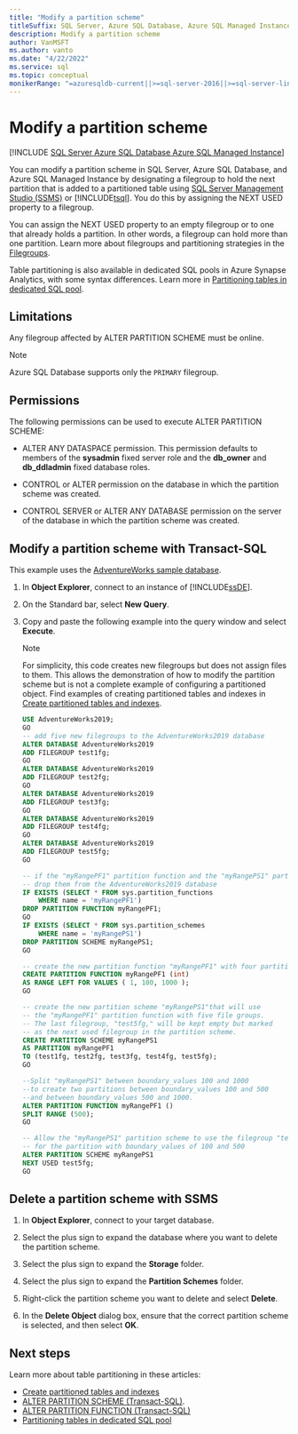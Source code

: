 ```yaml
---
title: "Modify a partition scheme"
titleSuffix: SQL Server, Azure SQL Database, Azure SQL Managed Instance
description: Modify a partition scheme
author: VanMSFT
ms.author: vanto
ms.date: "4/22/2022"
ms.service: sql
ms.topic: conceptual
monikerRange: "=azuresqldb-current||>=sql-server-2016||>=sql-server-linux-2017||=azuresqldb-mi-current"
---
```

# Modify a partition scheme

[!INCLUDE [SQL Server Azure SQL Database Azure SQL Managed Instance](../../includes/applies-to-version/sql-asdb-asdbmi.md)]

You can modify a partition scheme in SQL Server, Azure SQL Database, and Azure SQL Managed Instance by designating a filegroup to hold the next partition that is added to a partitioned table using [SQL Server Management Studio (SSMS)](../../ssms/sql-server-management-studio-ssms.md) or [!INCLUDE[tsql](../../includes/tsql-md.md)]. You do this by assigning the NEXT USED property to a filegroup. 

You can assign the NEXT USED property to an empty filegroup or to one that already holds a partition. In other words, a filegroup can hold more than one partition. Learn more about filegroups and  partitioning strategies in the [Filegroups](partitioned-tables-and-indexes.md#filegroups).

Table partitioning is also available in dedicated SQL pools in Azure Synapse Analytics, with some syntax differences. Learn more in [Partitioning tables in dedicated SQL pool](/azure/synapse-analytics/sql-data-warehouse/sql-data-warehouse-tables-partition).
 
##  <a name="Restrictions"></a> Limitations

Any filegroup affected by ALTER PARTITION SCHEME must be online.  

> [!NOTE]
> Azure SQL Database supports only the `PRIMARY` filegroup.  
  
## Permissions  

The following permissions can be used to execute ALTER PARTITION SCHEME:  
  
-   ALTER ANY DATASPACE permission. This permission defaults to members of the **sysadmin** fixed server role and the **db_owner** and **db_ddladmin** fixed database roles.  
  
-   CONTROL or ALTER permission on the database in which the partition scheme was created.  
  
-   CONTROL SERVER or ALTER ANY DATABASE permission on the server of the database in which the partition scheme was created.
  
## Modify a partition scheme with Transact-SQL

This example uses the [AdventureWorks sample database](../../samples/adventureworks-install-configure.md).
  
1.  In **Object Explorer**, connect to an instance of [!INCLUDE[ssDE](../../includes/ssde-md.md)].  
  
2.  On the Standard bar, select **New Query**.  
  
3.  Copy and paste the following example into the query window and select **Execute**.

    > [!NOTE]
    > For simplicity, this code creates new filegroups but does not assign files to them. This  allows the demonstration of how to modify the partition scheme but is not a complete example of configuring a partitioned object. Find examples of creating partitioned tables and indexes in [Create partitioned tables and indexes](create-partitioned-tables-and-indexes.md).
  
    ```sql
    USE AdventureWorks2019;  
    GO
    -- add five new filegroups to the AdventureWorks2019 database  
    ALTER DATABASE AdventureWorks2019  
    ADD FILEGROUP test1fg;  
    GO  
    ALTER DATABASE AdventureWorks2019  
    ADD FILEGROUP test2fg;  
    GO  
    ALTER DATABASE AdventureWorks2019  
    ADD FILEGROUP test3fg;  
    GO  
    ALTER DATABASE AdventureWorks2019  
    ADD FILEGROUP test4fg;  
    GO  
    ALTER DATABASE AdventureWorks2019  
    ADD FILEGROUP test5fg;  
    GO 

    -- if the "myRangePF1" partition function and the "myRangePS1" partition scheme exist,  
    -- drop them from the AdventureWorks2019 database  
    IF EXISTS (SELECT * FROM sys.partition_functions  
        WHERE name = 'myRangePF1')  
    DROP PARTITION FUNCTION myRangePF1;  
    GO  
    IF EXISTS (SELECT * FROM sys.partition_schemes  
        WHERE name = 'myRangePS1')  
    DROP PARTITION SCHEME myRangePS1;  
    GO  

    -- create the new partition function "myRangePF1" with four partition groups  
    CREATE PARTITION FUNCTION myRangePF1 (int)  
    AS RANGE LEFT FOR VALUES ( 1, 100, 1000 );  
    GO  

    -- create the new partition scheme "myRangePS1"that will use   
    -- the "myRangePF1" partition function with five file groups.  
    -- The last filegroup, "test5fg," will be kept empty but marked  
    -- as the next used filegroup in the partition scheme.  
    CREATE PARTITION SCHEME myRangePS1  
    AS PARTITION myRangePF1  
    TO (test1fg, test2fg, test3fg, test4fg, test5fg);  
    GO  

    --Split "myRangePS1" between boundary_values 100 and 1000  
    --to create two partitions between boundary_values 100 and 500  
    --and between boundary_values 500 and 1000.  
    ALTER PARTITION FUNCTION myRangePF1 ()  
    SPLIT RANGE (500);  
    GO  

    -- Allow the "myRangePS1" partition scheme to use the filegroup "test5fg"  
    -- for the partition with boundary_values of 100 and 500  
    ALTER PARTITION SCHEME myRangePS1  
    NEXT USED test5fg;  
    GO  
    ```  

## Delete a partition scheme with SSMS

1. In **Object Explorer**, connect to your target database.

1. Select the plus sign to expand the database where you want to delete the partition scheme.  
  
1. Select the plus sign to expand the **Storage** folder.  
  
1. Select the plus sign to expand the **Partition Schemes** folder.  
  
1. Right-click the partition scheme you want to delete and select **Delete**.  
  
1. In the **Delete Object** dialog box, ensure that the correct partition scheme is selected, and then select **OK**.

## Next steps

Learn more about table partitioning in these articles:

- [Create partitioned tables and indexes](create-partitioned-tables-and-indexes.md)
- [ALTER PARTITION SCHEME &#40;Transact-SQL&#41;](../../t-sql/statements/alter-partition-scheme-transact-sql.md).  
- [ALTER PARTITION FUNCTION &#40;Transact-SQL&#41;](../../t-sql/statements/alter-partition-function-transact-sql.md)
- [Partitioning tables in dedicated SQL pool](/azure/synapse-analytics/sql-data-warehouse/sql-data-warehouse-tables-partition)
